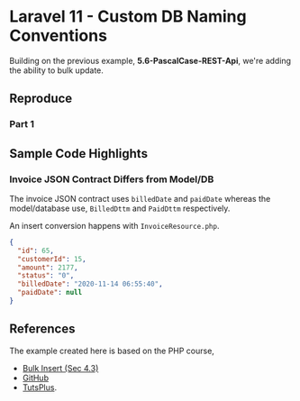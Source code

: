# Laravel 11 - Custom DB Naming Conventions

Building on the previous example, **5.6-PascalCase-REST-Api**, we're adding the ability to bulk update.

## Reproduce

### Part 1

## Sample Code Highlights

### Invoice JSON Contract Differs from Model/DB

The invoice JSON contract uses `billedDate` and `paidDate` whereas the model/database use, `BilledDttm` and `PaidDttm` respectively.

An insert conversion happens with `InvoiceResource.php`.

```json
{
  "id": 65,
  "customerId": 15,
  "amount": 2177,
  "status": "0",
  "billedDate": "2020-11-14 06:55:40",
  "paidDate": null
}
```

## References

The example created here is based on the PHP course,

* [Bulk Insert (Sec 4.3)](https://youtu.be/YGqCZjdgJJk?t=4971)
* [GitHub](https://github.com/tutsplus/build-a-restful-api-with-laravel-2022)
* [TutsPlus](https://code.tutsplus.com/how-to-build-a-rest-api-with-laravel-php-full-course--cms-93786t).
